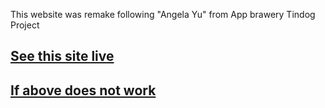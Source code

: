 This website was remake following "Angela Yu" from App brawery Tindog Project


## [See this site live](https://sachinGali.github.io/tindog-3/)
## [If above does not work](https://candede3.netlify.app)
